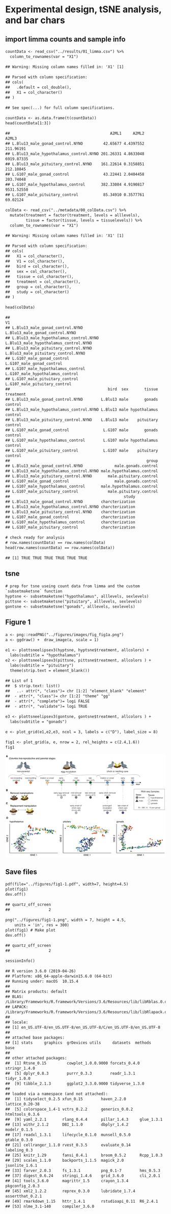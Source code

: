 Experimental design, tSNE analysis, and bar chars
=================================================

import limma counts and sample info
-----------------------------------

    countData <- read_csv("../results/01_limma.csv") %>%
      column_to_rownames(var = "X1")

    ## Warning: Missing column names filled in: 'X1' [1]

    ## Parsed with column specification:
    ## cols(
    ##   .default = col_double(),
    ##   X1 = col_character()
    ## )

    ## See spec(...) for full column specifications.

    countData <- as.data.frame(t(countData))
    head(countData[1:3])

    ##                                            A2ML1     A2ML2      A2ML3
    ## L.Blu13_male_gonad_control.NYNO         42.65677 4.4397552  211.96191
    ## L.Blu13_male_hypothalamus_control.NYNO 201.26331 4.8633048 6919.87335
    ## L.Blu13_male_pituitary_control.NYNO    161.22614 0.3158851  212.10845
    ## L.G107_male_gonad_control               43.22441 2.0404458  203.74048
    ## L.G107_male_hypothalamus_control       382.33084 4.9190817 9531.52550
    ## L.G107_male_pituitary_control           85.34910 0.3577761   69.02124

    colData <- read_csv("../metadata/00_colData.csv") %>%
      mutate(treatment = factor(treatment, levels = alllevels),
             tissue = factor(tissue, levels = tissuelevels)) %>% 
      column_to_rownames(var = "X1") 

    ## Warning: Missing column names filled in: 'X1' [1]

    ## Parsed with column specification:
    ## cols(
    ##   X1 = col_character(),
    ##   V1 = col_character(),
    ##   bird = col_character(),
    ##   sex = col_character(),
    ##   tissue = col_character(),
    ##   treatment = col_character(),
    ##   group = col_character(),
    ##   study = col_character()
    ## )

    head(colData)

    ##                                                                            V1
    ## L.Blu13_male_gonad_control.NYNO               L.Blu13_male_gonad_control.NYNO
    ## L.Blu13_male_hypothalamus_control.NYNO L.Blu13_male_hypothalamus_control.NYNO
    ## L.Blu13_male_pituitary_control.NYNO       L.Blu13_male_pituitary_control.NYNO
    ## L.G107_male_gonad_control                           L.G107_male_gonad_control
    ## L.G107_male_hypothalamus_control             L.G107_male_hypothalamus_control
    ## L.G107_male_pituitary_control                   L.G107_male_pituitary_control
    ##                                           bird  sex       tissue treatment
    ## L.Blu13_male_gonad_control.NYNO        L.Blu13 male       gonads   control
    ## L.Blu13_male_hypothalamus_control.NYNO L.Blu13 male hypothalamus   control
    ## L.Blu13_male_pituitary_control.NYNO    L.Blu13 male    pituitary   control
    ## L.G107_male_gonad_control               L.G107 male       gonads   control
    ## L.G107_male_hypothalamus_control        L.G107 male hypothalamus   control
    ## L.G107_male_pituitary_control           L.G107 male    pituitary   control
    ##                                                            group
    ## L.Blu13_male_gonad_control.NYNO              male.gonads.control
    ## L.Blu13_male_hypothalamus_control.NYNO male.hypothalamus.control
    ## L.Blu13_male_pituitary_control.NYNO       male.pituitary.control
    ## L.G107_male_gonad_control                    male.gonads.control
    ## L.G107_male_hypothalamus_control       male.hypothalamus.control
    ## L.G107_male_pituitary_control             male.pituitary.control
    ##                                                  study
    ## L.Blu13_male_gonad_control.NYNO        charcterization
    ## L.Blu13_male_hypothalamus_control.NYNO charcterization
    ## L.Blu13_male_pituitary_control.NYNO    charcterization
    ## L.G107_male_gonad_control              charcterization
    ## L.G107_male_hypothalamus_control       charcterization
    ## L.G107_male_pituitary_control          charcterization

    # check ready for analysis
    # row.names(countData) == row.names(colData)
    head(row.names(countData) == row.names(colData))

    ## [1] TRUE TRUE TRUE TRUE TRUE TRUE

tsne
----

    # prep for tsne useing count data from limma and the custom `subsetmaketsne` function
    hyptsne <- subsetmaketsne("hypothalamus", alllevels, sexlevels)
    pittsne <- subsetmaketsne("pituitary", alllevels, sexlevels)
    gontsne <- subsetmaketsne("gonads", alllevels, sexlevels)

Figure 1
--------

    a <- png::readPNG("../figures/images/fig_fig1a.png")
    a <- ggdraw() +  draw_image(a, scale = 1)

    e1 <- plottsneelipsev3(hyptsne, hyptsne$treatment, allcolors) + 
      labs(subtitle = "hypothalamus") 
    e2 <- plottsneelipsev3(pittsne, pittsne$treatment, allcolors ) + 
      labs(subtitle = "pituitary") 
      theme(strip.text = element_blank())

    ## List of 1
    ##  $ strip.text: list()
    ##   ..- attr(*, "class")= chr [1:2] "element_blank" "element"
    ##  - attr(*, "class")= chr [1:2] "theme" "gg"
    ##  - attr(*, "complete")= logi FALSE
    ##  - attr(*, "validate")= logi TRUE

    e3 <- plottsneelipsev3(gontsne, gontsne$treatment, allcolors ) + 
      labs(subtitle = "gonads") 

    e <- plot_grid(e1,e2,e3, ncol = 3, labels = c("D"), label_size = 8)

    fig1 <- plot_grid(a, e, nrow = 2, rel_heights = c(2.4,1.6))
    fig1

![](../figures/fig1-1.png)

Save files
----------

    pdf(file="../figures/fig1-1.pdf", width=7, height=4.5)
    plot(fig1)
    dev.off()

    ## quartz_off_screen 
    ##                 2

    png("../figures/fig1-1.png", width = 7, height = 4.5, 
        units = 'in', res = 300)
    plot(fig1) # Make plot
    dev.off()

    ## quartz_off_screen 
    ##                 2

    sessionInfo()

    ## R version 3.6.0 (2019-04-26)
    ## Platform: x86_64-apple-darwin15.6.0 (64-bit)
    ## Running under: macOS  10.15.4
    ## 
    ## Matrix products: default
    ## BLAS:   /Library/Frameworks/R.framework/Versions/3.6/Resources/lib/libRblas.0.dylib
    ## LAPACK: /Library/Frameworks/R.framework/Versions/3.6/Resources/lib/libRlapack.dylib
    ## 
    ## locale:
    ## [1] en_US.UTF-8/en_US.UTF-8/en_US.UTF-8/C/en_US.UTF-8/en_US.UTF-8
    ## 
    ## attached base packages:
    ## [1] stats     graphics  grDevices utils     datasets  methods   base     
    ## 
    ## other attached packages:
    ##  [1] Rtsne_0.15         cowplot_1.0.0.9000 forcats_0.4.0      stringr_1.4.0     
    ##  [5] dplyr_0.8.3        purrr_0.3.3        readr_1.3.1        tidyr_1.0.0       
    ##  [9] tibble_2.1.3       ggplot2_3.3.0.9000 tidyverse_1.3.0   
    ## 
    ## loaded via a namespace (and not attached):
    ##  [1] tidyselect_0.2.5 xfun_0.15        haven_2.2.0      lattice_0.20-38 
    ##  [5] colorspace_1.4-1 vctrs_0.2.2      generics_0.0.2   htmltools_0.3.6 
    ##  [9] yaml_2.2.1       rlang_0.4.4      pillar_1.4.3     glue_1.3.1      
    ## [13] withr_2.1.2      DBI_1.1.0        dbplyr_1.4.2     modelr_0.1.5    
    ## [17] readxl_1.3.1     lifecycle_0.1.0  munsell_0.5.0    gtable_0.3.0    
    ## [21] cellranger_1.1.0 rvest_0.3.5      evaluate_0.14    labeling_0.3    
    ## [25] knitr_1.29       fansi_0.4.1      broom_0.5.2      Rcpp_1.0.3      
    ## [29] scales_1.1.0     backports_1.1.5  magick_2.0       jsonlite_1.6.1  
    ## [33] farver_2.0.3     fs_1.3.1         png_0.1-7        hms_0.5.3       
    ## [37] digest_0.6.24    stringi_1.4.6    grid_3.6.0       cli_2.0.1       
    ## [41] tools_3.6.0      magrittr_1.5     crayon_1.3.4     pkgconfig_2.0.3 
    ## [45] xml2_1.2.2       reprex_0.3.0     lubridate_1.7.4  assertthat_0.2.1
    ## [49] rmarkdown_1.15   httr_1.4.1       rstudioapi_0.11  R6_2.4.1        
    ## [53] nlme_3.1-140     compiler_3.6.0
